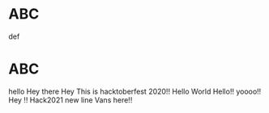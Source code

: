 # ABC
def
# ABC
hello
Hey there
Hey This is hacktoberfest 2020!!
Hello World
Hello!!
yoooo!!
Hey !!
Hack2021
new line
Vans here!!
